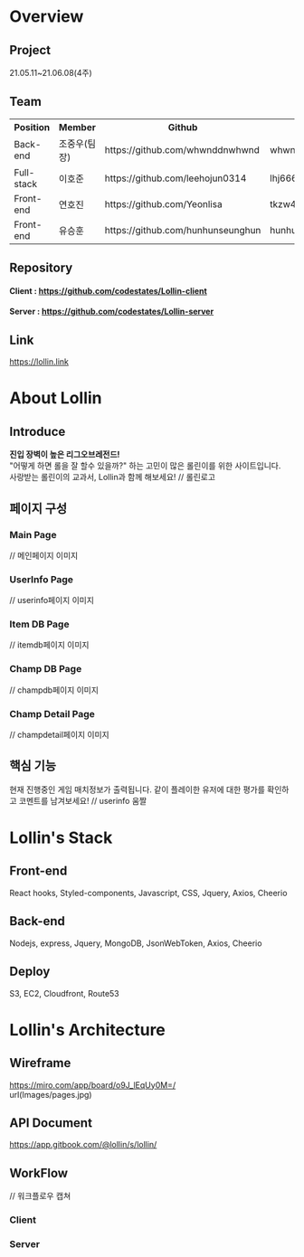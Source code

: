 # Overview
## Project 
21.05.11~21.06.08(4주)

## Team
<table>
<tr>
<th>Position</th>
<th>Member</th>
<th>Github</th>
<th>E-mail</th>
</tr>
<tr>
<td>Back-end</td>
<td>조중우(팀장)</td>
<td>https://github.com/whwnddnwhwnd</td>
<td>whwnddnwhwnd@gmail.com</td>
</tr>
<tr>
<td>Full-stack</td>
<td>이호준</td>
<td>https://github.com/leehojun0314</td>
<td>lhj66601234@gmail.com</td>
</tr>
<tr>
<td>Front-end</td>
<td>연호진</td>
<td>https://github.com/Yeonlisa</td>
<td>tkzw4869@gmail.com</td>
</tr>
<tr>
<td>Front-end</td>
<td>유승훈</td>
<td>https://github.com/hunhunseunghun</td>
<td>hunhunseunghun@gmail.com</td>
</tr>
</table>

## Repository
#### Client :  https://github.com/codestates/Lollin-client <br />
#### Server :  https://github.com/codestates/Lollin-server

## Link
https://lollin.link

# About Lollin
## Introduce
<b>진입 장벽이 높은 리그오브레전드!</b><br />
"어떻게 하면 롤을 잘 할수 있을까?" 하는 고민이 많은 롤린이를 위한 사이트입니다.<br />
사랑받는 롤린이의 교과서, Lollin과 함께 해보세요!
// 롤린로고

## 페이지 구성
### Main Page
// 메인페이지 이미지
### UserInfo Page
// userinfo페이지 이미지
### Item DB Page
// itemdb페이지 이미지
### Champ DB Page
// champdb페이지 이미지
### Champ Detail Page
// champdetail페이지 이미지

## 핵심 기능
현재 진행중인 게임 매치정보가 출력됩니다.
같이 플레이한 유저에 대한 평가를 확인하고 코멘트를 남겨보세요!
// userinfo 움짤

# Lollin's Stack
## Front-end
React hooks, Styled-components, Javascript, CSS, Jquery, Axios, Cheerio
## Back-end
Nodejs, express, Jquery, MongoDB, JsonWebToken, Axios, Cheerio
## Deploy
S3, EC2, Cloudfront, Route53

# Lollin's Architecture
## Wireframe
https://miro.com/app/board/o9J_lEqUy0M=/ <br />
url(Images/pages.jpg)
## API Document
https://app.gitbook.com/@lollin/s/lollin/ <br />
## WorkFlow
// 워크플로우 캡쳐
### Client
### Server

